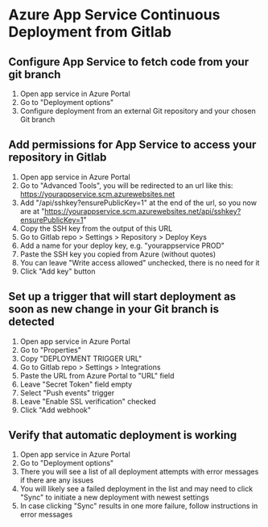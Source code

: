# Azure App Service Continuous Deployment from Gitlab

## Configure App Service to fetch code from your git branch
1. Open app service in Azure Portal
2. Go to "Deployment options"
3. Configure deployment from an external Git repository and your chosen Git branch

## Add permissions for App Service to access your repository in Gitlab
1. Open app service in Azure Portal
2. Go to "Advanced Tools", you will be redirected to an url like this: https://yourappservice.scm.azurewebsites.net
3. Add "/api/sshkey?ensurePublicKey=1" at the end of the url, so you now are at "https://yourappservice.scm.azurewebsites.net/api/sshkey?ensurePublicKey=1"
4. Copy the SSH key from the output of this URL
5. Go to Gitlab repo > Settings > Repository > Deploy Keys
6. Add a name for your deploy key, e.g. "yourappservice PROD"
7. Paste the SSH key you copied from Azure (without quotes)
8. You can leave "Write access allowed" unchecked, there is no need for it
9. Click "Add key" button

## Set up a trigger that will start deployment as soon as new change in your Git branch is detected
1. Open app service in Azure Portal
2. Go to "Properties"
3. Copy "DEPLOYMENT TRIGGER URL"
4. Go to Gitlab repo > Settings > Integrations
5. Paste the URL from Azure Portal to "URL" field
6. Leave "Secret Token" field empty
7. Select "Push events" trigger
8. Leave "Enable SSL verification" checked
9. Click "Add webhook"

## Verify that automatic deployment is working
1. Open app service in Azure Portal
2. Go to "Deployment options"
3. There you will see a list of all deployment attempts with error messages if there are any issues
4. You will likely see a failed deployment in the list and may need to click "Sync" to initiate a new deployment with newest settings
5. In case clicking "Sync" results in one more failure, follow instructions in error messages
